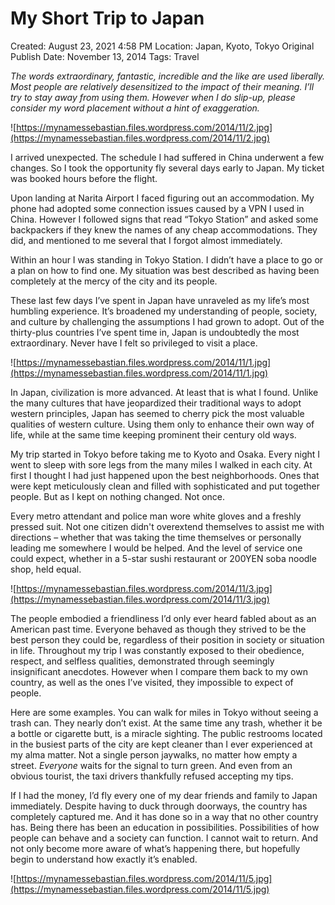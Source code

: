 # My Short Trip to Japan

Created: August 23, 2021 4:58 PM
Location: Japan, Kyoto, Tokyo
Original Publish Date: November 13, 2014
Tags: Travel

*The words extraordinary, fantastic, incredible and the like are used liberally. Most people are relatively desensitized to the impact of their meaning. I’ll try to stay away from using them. However when I do slip-up, please consider my word placement without a hint of exaggeration.*

![https://mynamessebastian.files.wordpress.com/2014/11/2.jpg](https://mynamessebastian.files.wordpress.com/2014/11/2.jpg)

I arrived unexpected. The schedule I had suffered in China underwent a few changes. So I took the opportunity fly several days early to Japan. My ticket was booked hours before the flight.

Upon landing at Narita Airport I faced figuring out an accommodation. My phone had adopted some connection issues caused by a VPN I used in China. However I followed signs that read “Tokyo Station” and asked some backpackers if they knew the names of any cheap accommodations. They did, and mentioned to me several that I forgot almost immediately.

Within an hour I was standing in Tokyo Station. I didn’t have a place to go or a plan on how to find one. My situation was best described as having been completely at the mercy of the city and its people.

These last few days I’ve spent in Japan have unraveled as my life’s most humbling experience. It’s broadened my understanding of people, society, and culture by challenging the assumptions I had grown to adopt. Out of the thirty-plus countries I’ve spent time in, Japan is undoubtedly the most extraordinary. Never have I felt so privileged to visit a place.

![https://mynamessebastian.files.wordpress.com/2014/11/1.jpg](https://mynamessebastian.files.wordpress.com/2014/11/1.jpg)

In Japan, civilization is more advanced. At least that is what I found. Unlike the many cultures that have jeopardized their traditional ways to adopt western principles, Japan has seemed to cherry pick the most valuable qualities of western culture. Using them only to enhance their own way of life, while at the same time keeping prominent their century old ways.

My trip started in Tokyo before taking me to Kyoto and Osaka. Every night I went to sleep with sore legs from the many miles I walked in each city. At first I thought I had just happened upon the best neighborhoods. Ones that were kept meticulously clean and filled with sophisticated and put together people. But as I kept on nothing changed. Not once.

Every metro attendant and police man wore white gloves and a freshly pressed suit. Not one citizen didn't overextend themselves to assist me with directions – whether that was taking the time themselves or personally leading me somewhere I would be helped. And the level of service one could expect, whether in a 5-star sushi restaurant or 200YEN soba noodle shop, held equal.

![https://mynamessebastian.files.wordpress.com/2014/11/3.jpg](https://mynamessebastian.files.wordpress.com/2014/11/3.jpg)

The people embodied a friendliness I’d only ever heard fabled about as an American past time. Everyone behaved as though they strived to be the best person they could be, regardless of their position in society or situation in life. Throughout my trip I was constantly exposed to their obedience, respect, and selfless qualities, demonstrated through seemingly insignificant anecdotes. However when I compare them back to my own country, as well as the ones I’ve visited, they impossible to expect of people.

Here are some examples. You can walk for miles in Tokyo without seeing a trash can. They nearly don’t exist. At the same time any trash, whether it be a bottle or cigarette butt, is a miracle sighting. The public restrooms located in the busiest parts of the city are kept cleaner than I ever experienced at my alma matter. Not a single person jaywalks, no matter how empty a street. *Everyone* waits for the signal to turn green. And even from an obvious tourist, the taxi drivers thankfully refused accepting my tips.

If I had the money, I’d fly every one of my dear friends and family to Japan immediately. Despite having to duck through doorways, the country has completely captured me. And it has done so in a way that no other country has. Being there has been an education in possibilities. Possibilities of how people can behave and a society can function. I cannot wait to return. And not only become more aware of what’s happening there, but hopefully begin to understand how exactly it’s enabled.

![https://mynamessebastian.files.wordpress.com/2014/11/5.jpg](https://mynamessebastian.files.wordpress.com/2014/11/5.jpg)